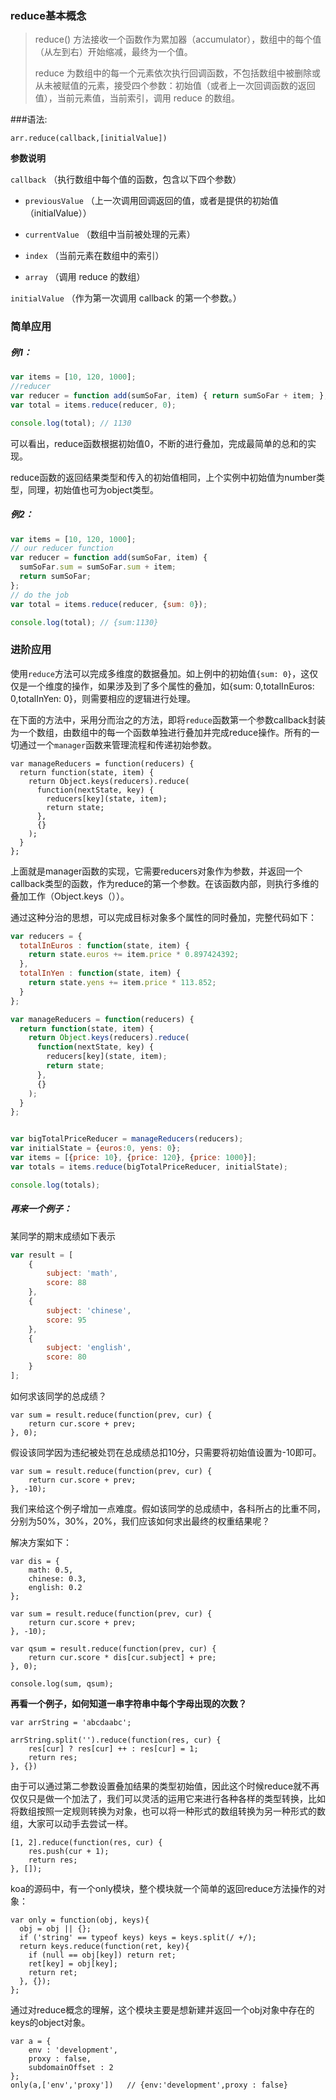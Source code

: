 ### reduce基本概念
> reduce() 方法接收一个函数作为累加器（accumulator），数组中的每个值（从左到右）开始缩减，最终为一个值。
>
> reduce 为数组中的每一个元素依次执行回调函数，不包括数组中被删除或从未被赋值的元素，接受四个参数：初始值（或者上一次回调函数的返回值），当前元素值，当前索引，调用 reduce 的数组。

###语法:

`arr.reduce(callback,[initialValue])`

**参数说明**

`callback` （执行数组中每个值的函数，包含以下四个参数）

- `previousValue` （上一次调用回调返回的值，或者是提供的初始值（initialValue））

- `currentValue` （数组中当前被处理的元素）

- `index` （当前元素在数组中的索引）

- `array` （调用 reduce 的数组）

`initialValue` （作为第一次调用 callback 的第一个参数。）

### 简单应用

##### 例1：

```JavaScript
var items = [10, 120, 1000];
//reducer
var reducer = function add(sumSoFar, item) { return sumSoFar + item; };
var total = items.reduce(reducer, 0);

console.log(total); // 1130
```

可以看出，reduce函数根据初始值0，不断的进行叠加，完成最简单的总和的实现。

reduce函数的返回结果类型和传入的初始值相同，上个实例中初始值为number类型，同理，初始值也可为object类型。

##### 例2：
```JavaScript
var items = [10, 120, 1000];
// our reducer function
var reducer = function add(sumSoFar, item) {
  sumSoFar.sum = sumSoFar.sum + item;
  return sumSoFar;
};
// do the job
var total = items.reduce(reducer, {sum: 0});

console.log(total); // {sum:1130}
```
### 进阶应用

使用`reduce`方法可以完成多维度的数据叠加。如上例中的初始值`{sum: 0}`，这仅仅是一个维度的操作，如果涉及到了多个属性的叠加，如{sum: 0,totalInEuros: 0,totalInYen: 0}，则需要相应的逻辑进行处理。

在下面的方法中，采用分而治之的方法，即将`reduce`函数第一个参数callback封装为一个数组，由数组中的每一个函数单独进行叠加并完成reduce操作。所有的一切通过一个`manager`函数来管理流程和传递初始参数。
```gwt javascript
var manageReducers = function(reducers) {
  return function(state, item) {
    return Object.keys(reducers).reduce(
      function(nextState, key) {
        reducers[key](state, item);
        return state;
      },
      {}
    );
  }
};
```

上面就是manager函数的实现，它需要reducers对象作为参数，并返回一个callback类型的函数，作为reduce的第一个参数。在该函数内部，则执行多维的叠加工作（Object.keys（））。

通过这种分治的思想，可以完成目标对象多个属性的同时叠加，完整代码如下：
```JavaScript
var reducers = {  
  totalInEuros : function(state, item) {
    return state.euros += item.price * 0.897424392;
  },
  totalInYen : function(state, item) {
    return state.yens += item.price * 113.852;
  }
};

var manageReducers = function(reducers) {
  return function(state, item) {
    return Object.keys(reducers).reduce(
      function(nextState, key) {
        reducers[key](state, item);
        return state;
      },
      {}
    );
  }
};


var bigTotalPriceReducer = manageReducers(reducers);
var initialState = {euros:0, yens: 0};
var items = [{price: 10}, {price: 120}, {price: 1000}];
var totals = items.reduce(bigTotalPriceReducer, initialState);

console.log(totals);
```

##### 再来一个例子：

某同学的期末成绩如下表示
```JavaScript
var result = [
    {
        subject: 'math',
        score: 88
    },
    {
        subject: 'chinese',
        score: 95
    },
    {
        subject: 'english',
        score: 80
    }
];
```
如何求该同学的总成绩？

```gwt javascript
var sum = result.reduce(function(prev, cur) {
    return cur.score + prev;
}, 0);
```

假设该同学因为违纪被处罚在总成绩总扣10分，只需要将初始值设置为-10即可。

```gwt javascript
var sum = result.reduce(function(prev, cur) {
    return cur.score + prev;
}, -10);
```
我们来给这个例子增加一点难度。假如该同学的总成绩中，各科所占的比重不同，分别为50%，30%，20%，我们应该如何求出最终的权重结果呢？

解决方案如下：
```gwt javascript
var dis = {
    math: 0.5,
    chinese: 0.3,
    english: 0.2
};

var sum = result.reduce(function(prev, cur) {
    return cur.score + prev;
}, -10);

var qsum = result.reduce(function(prev, cur) {
    return cur.score * dis[cur.subject] + pre;
}, 0);

console.log(sum, qsum);
```

**再看一个例子，如何知道一串字符串中每个字母出现的次数？**
```gwt javascript
var arrString = 'abcdaabc';

arrString.split('').reduce(function(res, cur) {
    res[cur] ? res[cur] ++ : res[cur] = 1;
    return res;
}, {})
```

由于可以通过第二参数设置叠加结果的类型初始值，因此这个时候reduce就不再仅仅只是做一个加法了，我们可以灵活的运用它来进行各种各样的类型转换，比如将数组按照一定规则转换为对象，也可以将一种形式的数组转换为另一种形式的数组，大家可以动手去尝试一样。
```gwt javascript
[1, 2].reduce(function(res, cur) { 
    res.push(cur + 1); 
    return res; 
}, []);
```

koa的源码中，有一个only模块，整个模块就一个简单的返回reduce方法操作的对象：
```gwt javascript
var only = function(obj, keys){
  obj = obj || {};
  if ('string' == typeof keys) keys = keys.split(/ +/);
  return keys.reduce(function(ret, key){
    if (null == obj[key]) return ret;
    ret[key] = obj[key];
    return ret;
  }, {});
};
```

通过对reduce概念的理解，这个模块主要是想新建并返回一个obj对象中存在的keys的object对象。
```gwt javascript
var a = {
    env : 'development',
    proxy : false,
    subdomainOffset : 2
};
only(a,['env','proxy'])   // {env:'development',proxy : false}
```
